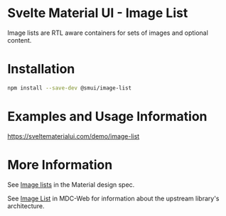 # Svelte Material UI - Image List

Image lists are RTL aware containers for sets of images and optional content.

# Installation

```sh
npm install --save-dev @smui/image-list
```

# Examples and Usage Information

https://sveltematerialui.com/demo/image-list

# More Information

See [Image lists](https://material.io/components/image-lists) in the Material design spec.

See [Image List](https://github.com/material-components/material-components-web/tree/v13.0.0/packages/mdc-image-list) in MDC-Web for information about the upstream library's architecture.
